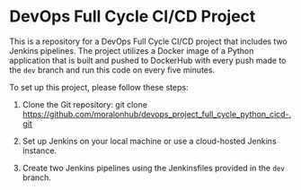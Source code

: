 # DevOps Full Cycle CI/CD Project

This is a repository for a DevOps Full Cycle CI/CD project that includes two Jenkins pipelines.
The project utilizes a Docker image of a Python application that is built and pushed to DockerHub with every push made to the `dev` branch and run this code on every five minutes.

To set up this project, please follow these steps:

1. Clone the Git repository:
git clone https://github.com/moralonhub/devops_project_full_cycle_python_cicd-.git

2. Set up Jenkins on your local machine or use a cloud-hosted Jenkins instance.

3. Create two Jenkins pipelines using the Jenkinsfiles provided in the `dev` branch.


